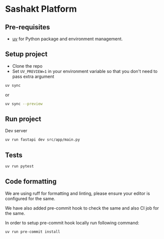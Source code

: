 # Sashakt Platform

## Pre-requisites

- [uv](https://docs.astral.sh/uv/) for Python package and environment management.

## Setup project

- Clone the repo
- Set `UV_PREVIEW=1` in your environment variable so that you don't need to pass extra argument

```bash
uv sync
```

or

```bash
uv sync --preview
```

## Run project

Dev server

```bash
uv run fastapi dev src/app/main.py
```

## Tests

```bash
uv run pytest
```

## Code formatting

We are using ruff for formatting and linting, please ensure your editor is configured for the same.

We have also added pre-commit hook to check the same and also CI job for the same.

In order to setup pre-commit hook locally run following command:

```bash
uv run pre-commit install
```

